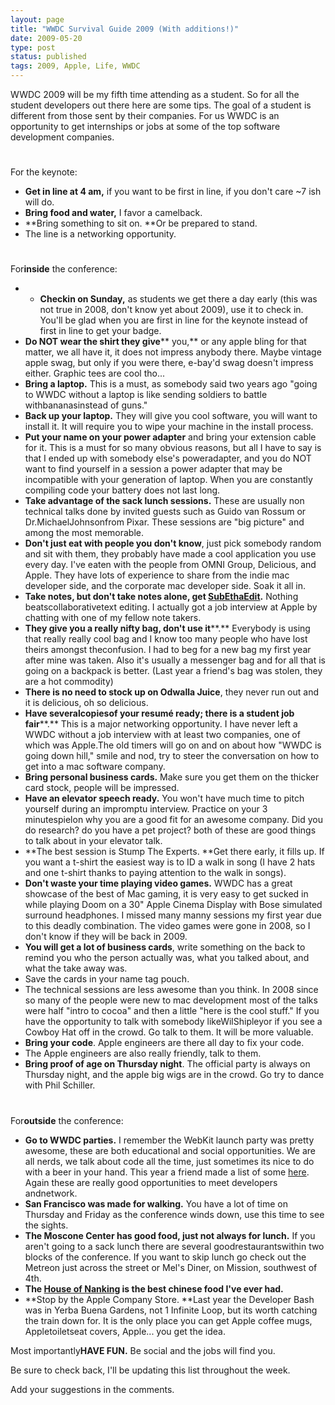 ```yaml
---
layout: page
title: "WWDC Survival Guide 2009 (With additions!)"
date: 2009-05-20
type: post
status: published
tags: 2009, Apple, Life, WWDC
---
```



WWDC 2009 will be my fifth time attending as a student. So for all the student developers out there here are some tips. The goal of a student is different from those sent by their companies. For us WWDC is an opportunity to get internships or jobs at some of the top software development companies.

#

For the keynote:

  * **Get in line at 4 am,** if you want to be first in line, if you don't care ~7 ish will do.
  * **Bring food and water,** I favor a camelback.
  * **Bring something to sit on. **Or be prepared to stand.
  * The line is a networking opportunity.

#

For**inside** the conference:

  *   * **Checkin on Sunday,** as students we get there a day early (this was not true in 2008, don't know yet about 2009), use it to check in. You'll be glad when you are first in line for the keynote instead of first in line to get your badge.
  * **Do NOT wear the shirt they give**** you,** or any apple bling for that matter, we all have it, it does not impress anybody there. Maybe vintage apple swag, but only if you were there, e-bay'd swag doesn't impress either. Graphic tees are cool tho...
  * **Bring a laptop.** This is a must, as somebody said two years ago "going to WWDC without a laptop is like sending soldiers to battle withbananasinstead of guns."
  * **Back up your laptop.** They will give you cool software, you will want to install it. It will require you to wipe your machine in the install process.
  * **Put your name on your power adapter** and bring your extension cable for it. This is a must for so many obvious reasons, but all I have to say is that I ended up with somebody else's poweradapter, and you do NOT want to find yourself in a session a power adapter that may be incompatible with your generation of laptop. When you are constantly compiling code your battery does not last long.
  * **Take advantage of the sack lunch sessions.** These are usually non technical talks done by invited guests such as Guido van Rossum or Dr.MichaelJohnsonfrom Pixar. These sessions are "big picture" and among the most memorable.
  * **Don't just eat with people you don't know**, just pick somebody random and sit with them, they probably have made a cool application you use every day. I've eaten with the people from OMNI Group, Delicious, and Apple. They have lots of experience to share from the indie mac developer side, and the corporate mac developer side. Soak it all in.
  * **Take notes, but don't take notes alone, get **[**SubEthaEdit**](http://subethaedit.de/index.html)**.** Nothing beatscollaborativetext editing. I actually got a job interview at Apple by chatting with one of my fellow note takers.
  * **They give you a really nifty bag, don't use it****.** Everybody is using that really really cool bag and I know too many people who have lost theirs amongst theconfusion. I had to beg for a new bag my first year after mine was taken. Also it's usually a messenger bag and for all that is going on a backpack is better. (Last year a friend's bag was stolen, they are a hot commodity)
  * **There is no need to stock up on Odwalla Juice**, they never run out and it is delicious, oh so delicious.
  * **Have severalcopiesof your resumé ready; there is a student job fair****.** This is a major networking opportunity. I have never left a WWDC without a job interview with at least two companies, one of which was Apple.The old timers will go on and on about how "WWDC is going down hill," smile and nod, try to steer the conversation on how to get into a mac software company.
  * **Bring personal business cards.** Make sure you get them on the thicker card stock, people will be impressed.
  * **Have an elevator speech ready.** You won't have much time to pitch yourself during an impromptu interview. Practice on your 3 minutespielon why you are a good fit for an awesome company. Did you do research? do you have a pet project? both of these are good things to talk about in your elevator talk.
  * **The best session is Stump The Experts. **Get there early, it fills up. If you want a t-shirt the easiest way is to ID a walk in song (I have 2 hats and one t-shirt thanks to paying attention to the walk in songs).
  * **Don't waste your time playing video games.** WWDC has a great showcase of the best of Mac gaming, it is very easy to get sucked in while playing Doom on a 30" Apple Cinema Display with Bose simulated surround headphones. I missed many manny sessions my first year due to this deadly combination. The video games were gone in 2008, so I don't know if they will be back in 2009.
  * **You will get a lot of business cards**, write something on the back to remind you who the person actually was, what you talked about, and what the take away was.
  * Save the cards in your name tag pouch.
  * The technical sessions are less awesome than you think. In 2008 since so many of the people were new to mac development most of the talks were half "intro to cocoa" and then a little "here is the cool stuff." If you have the opportunity to talk with somebody likeWilShipleyor if you see a Cowboy Hat off in the crowd. Go talk to them. It will be more valuable.
  * **Bring your code**. Apple engineers are there all day to fix your code.
  * The Apple engineers are also really friendly, talk to them.
  * **Bring proof of age on Thursday night**. The official party is always on Thursday night, and the apple big wigs are in the crowd. Go try to dance with Phil Schiller.

#

For**outside** the conference:

  * **Go to WWDC parties.** I remember the WebKit launch party was pretty awesome, these are both educational and social opportunities. We are all nerds, we talk about code all the time, just sometimes its nice to do with a beer in your hand. This year a friend made a list of some [here](http://blog.quazie.net/2009/05/wwdc-partiesevents/). Again these are really good opportunities to meet developers andnetwork.
  * **San Francisco was made for walking.** You have a lot of time on Thursday and Friday as the conference winds down, use this time to see the sights.
  * **The Moscone Center has good food, just not always for lunch.** If you aren't going to a sack lunch there are several goodrestaurantswithin two blocks of the conference. If you want to skip lunch go check out the Metreon just across the street or Mel's Diner, on Mission, southwest of 4th.
  * **The **[**House of Nanking**](http://maps.google.com/maps?f=q&hl=en&geocode=&q=house+of+nanking,san+francisco&jsv=114&sll=37.0625,-95.677068&sspn=47.972233,86.748047&ie=UTF8&cd=1&latlng=37796528,-122405360,10105956810064744082&ei=XCxJSJWUPJCqqgKH9Zi0BA)** is the best chinese food I've ever had.**
  * **Stop by the Apple Company Store. **Last year the Developer Bash was in Yerba Buena Gardens, not 1 Infinite Loop, but its worth catching the train down for. It is the only place you can get Apple coffee mugs, Appletoiletseat covers, Apple... you get the idea.

Most importantly**HAVE FUN.** Be social and the jobs will find you.

Be sure to check back, I'll be updating this list throughout the week.

Add your suggestions in the comments.

